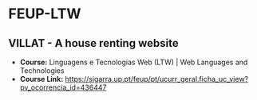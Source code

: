 # FEUP-LTW
## VILLAT - A house renting website
 
 * **Course:** Linguagens e Tecnologias Web (LTW) | Web Languages and Technologies
* **Course Link:** https://sigarra.up.pt/feup/pt/ucurr_geral.ficha_uc_view?pv_ocorrencia_id=436447
